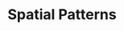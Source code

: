---
title: 'Spatial Patterns'
image: 'image.png'
published: false
redirect: 'techs/collections/patterns/function:pattern_3D'

content:
    items: 
        - '@taxonomy.function': 'pattern_3D'
    filter:
        published: true
        type: 'tech' 
---